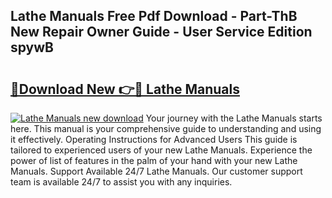 ## Lathe Manuals Free Pdf Download - Part-ThB New Repair Owner Guide - User Service Edition spywB

# <h2><a href="http://bc36892.oget.top/?id=Lathe+Manuals">🔗Download New 👉🔴 Lathe Manuals</a></h2>

[![Lathe Manuals new download](https://i.imgur.com/5g1atiW.png)](http://bc36892.oget.top/?id=Lathe+Manuals)
Your journey with the Lathe Manuals starts here. This manual is your comprehensive guide to understanding and using it effectively. Operating Instructions for Advanced Users This guide is tailored to experienced users of your new Lathe Manuals. Experience the power of list of features in the palm of your hand with your new Lathe Manuals. Support Available 24/7 Lathe Manuals. Our customer support team is available 24/7 to assist you with any inquiries.
